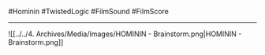 #Hominin #TwistedLogic #FilmSound #FilmScore 
- - -


![[../../4. Archives/Media/Images/HOMININ - Brainstorm.png|HOMININ - Brainstorm.png]]
